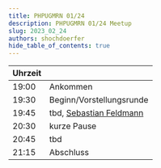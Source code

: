 ```yaml
---
title: PHPUGMRN 01/24
description: PHPUGMRN 01/24 Meetup
slug: 2023_02_24
authors: shochdoerfer
hide_table_of_contents: true
---
```


| Uhrzeit |                                                               | 
|---------|---------------------------------------------------------------|
| 19:00   | Ankommen                                                      |
| 19:30   | Beginn/Vorstellungsrunde                                      |
| 19:45   | tbd, [Sebastian Feldmann](https://phpc.social/@movetodevnull) |
| 20:30   | kurze Pause                                                   |
| 20:45   | tbd                                                           |
| 21:15   | Abschluss                                                     |
